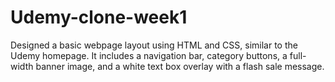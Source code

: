 # Udemy-clone-week1
Designed a basic webpage layout using HTML and CSS, similar to the Udemy homepage. It includes a navigation bar, category buttons, a full-width banner image, and a white text box overlay with a flash sale message.
